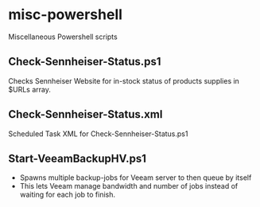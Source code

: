 # misc-powershell
Miscellaneous Powershell scripts

## Check-Sennheiser-Status.ps1
Checks Sennheiser Website for in-stock status of products supplies in $URLs array.

## Check-Sennheiser-Status.xml
Scheduled Task XML for Check-Sennheiser-Status.ps1


## Start-VeeamBackupHV.ps1
- Spawns multiple backup-jobs for Veeam server to then queue by itself
- This lets Veeam manage bandwidth and number of jobs instead of waiting for each job to finish.


